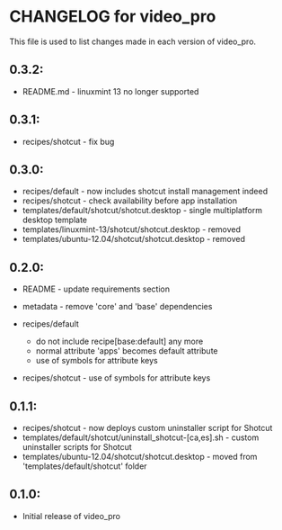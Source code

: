 # CHANGELOG for video_pro

This file is used to list changes made in each version of video_pro.

## 0.3.2:

* README.md - linuxmint 13 no longer supported

## 0.3.1:

* recipes/shotcut - fix bug

## 0.3.0:

* recipes/default - now includes shotcut install management indeed
* recipes/shotcut - check availability before app installation
* templates/default/shotcut/shotcut.desktop      - single multiplatform desktop template
* templates/linuxmint-13/shotcut/shotcut.desktop - removed
* templates/ubuntu-12.04/shotcut/shotcut.desktop - removed

## 0.2.0:

* README   - update requirements section
* metadata - remove 'core' and 'base' dependencies

* recipes/default

  - do not include recipe[base:default] any more
  - normal attribute 'apps' becomes default attribute
  - use of symbols for attribute keys

* recipes/shotcut - use of symbols for attribute keys

## 0.1.1:

* recipes/shotcut - now deploys custom uninstaller script for Shotcut
* templates/default/shotcut/uninstall_shotcut-[ca,es].sh - custom uninstaller scripts for Shotcut
* templates/ubuntu-12.04/shotcut/shotcut.desktop         - moved from 'templates/default/shotcut' folder

## 0.1.0:

* Initial release of video_pro

